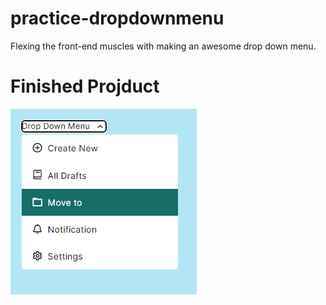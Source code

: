 # practice-dropdownmenu
Flexing the front-end muscles with making an awesome drop down menu.

# Finished Projduct
![sample image](projecrt-sample.png)